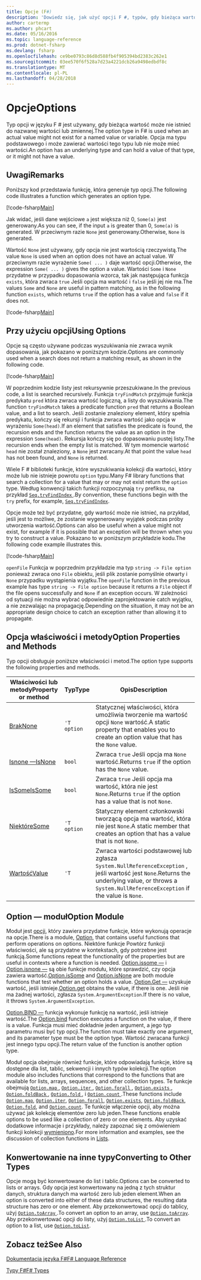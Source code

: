 ```yaml
---
title: Opcje (F#)
description: 'Dowiedz się, jak użyć opcji F #, typów, gdy bieżąca wartość nie może istnieć nazwanej wartości lub zmiennej.'
author: cartermp
ms.author: phcart
ms.date: 05/16/2016
ms.topic: language-reference
ms.prod: dotnet-fsharp
ms.devlang: fsharp
ms.openlocfilehash: ce9be0793c86d8d588fb4f905394bd2383c262e1
ms.sourcegitcommit: 03ee570f6f528a7d23a4221dcb26a9498edbdf8c
ms.translationtype: MT
ms.contentlocale: pl-PL
ms.lasthandoff: 04/28/2018
---
```

# <a name="options"></a><span data-ttu-id="ed51e-103">Opcje</span><span class="sxs-lookup"><span data-stu-id="ed51e-103">Options</span></span>

<span data-ttu-id="ed51e-104">Typ opcji w języku F # jest używany, gdy bieżąca wartość może nie istnieć do nazwanej wartości lub zmiennej.</span><span class="sxs-lookup"><span data-stu-id="ed51e-104">The option type in F# is used when an actual value might not exist for a named value or variable.</span></span> <span data-ttu-id="ed51e-105">Opcja ma typu podstawowego i może zawierać wartości tego typu lub nie może mieć wartości.</span><span class="sxs-lookup"><span data-stu-id="ed51e-105">An option has an underlying type and can hold a value of that type, or it might not have a value.</span></span>

## <a name="remarks"></a><span data-ttu-id="ed51e-106">Uwagi</span><span class="sxs-lookup"><span data-stu-id="ed51e-106">Remarks</span></span>
<span data-ttu-id="ed51e-107">Poniższy kod przedstawia funkcję, która generuje typ opcji.</span><span class="sxs-lookup"><span data-stu-id="ed51e-107">The following code illustrates a function which generates an option type.</span></span>

[!code-fsharp[Main](../../../samples/snippets/fsharp/lang-ref-1/snippet1404.fs)]

<span data-ttu-id="ed51e-108">Jak widać, jeśli dane wejściowe `a` jest większa niż 0, `Some(a)` jest generowany.</span><span class="sxs-lookup"><span data-stu-id="ed51e-108">As you can see, if the input `a` is greater than 0, `Some(a)` is generated.</span></span>  <span data-ttu-id="ed51e-109">W przeciwnym razie `None` jest generowany.</span><span class="sxs-lookup"><span data-stu-id="ed51e-109">Otherwise, `None` is generated.</span></span>

<span data-ttu-id="ed51e-110">Wartość `None` jest używany, gdy opcja nie jest wartością rzeczywistą.</span><span class="sxs-lookup"><span data-stu-id="ed51e-110">The value `None` is used when an option does not have an actual value.</span></span> <span data-ttu-id="ed51e-111">W przeciwnym razie wyrażenie `Some( ... )` daje wartość opcji.</span><span class="sxs-lookup"><span data-stu-id="ed51e-111">Otherwise, the expression `Some( ... )` gives the option a value.</span></span> <span data-ttu-id="ed51e-112">Wartości `Some` i `None` przydatne w przypadku dopasowania wzorca, tak jak następująca funkcja `exists`, która zwraca `true` Jeśli opcja ma wartość i `false` jeśli jej nie ma.</span><span class="sxs-lookup"><span data-stu-id="ed51e-112">The values `Some` and `None` are useful in pattern matching, as in the following function `exists`, which returns `true` if the option has a value and `false` if it does not.</span></span>

[!code-fsharp[Main](../../../samples/snippets/fsharp/lang-ref-1/snippet1401.fs)]

## <a name="using-options"></a><span data-ttu-id="ed51e-113">Przy użyciu opcji</span><span class="sxs-lookup"><span data-stu-id="ed51e-113">Using Options</span></span>
<span data-ttu-id="ed51e-114">Opcje są często używane podczas wyszukiwania nie zwraca wynik dopasowania, jak pokazano w poniższym kodzie.</span><span class="sxs-lookup"><span data-stu-id="ed51e-114">Options are commonly used when a search does not return a matching result, as shown in the following code.</span></span>

[!code-fsharp[Main](../../../samples/snippets/fsharp/lang-ref-1/snippet1403.fs)]

<span data-ttu-id="ed51e-115">W poprzednim kodzie listy jest rekursywnie przeszukiwane.</span><span class="sxs-lookup"><span data-stu-id="ed51e-115">In the previous code, a list is searched recursively.</span></span> <span data-ttu-id="ed51e-116">Funkcja `tryFindMatch` przyjmuje funkcja predykatu `pred` która zwraca wartość logiczną, a listy do wyszukiwania.</span><span class="sxs-lookup"><span data-stu-id="ed51e-116">The function `tryFindMatch` takes a predicate function `pred` that returns a Boolean value, and a list to search.</span></span> <span data-ttu-id="ed51e-117">Jeśli zostanie znaleziony element, który spełnia predykatu, kończy się rekursji i funkcja zwraca wartość jako opcja w wyrażeniu `Some(head)`.</span><span class="sxs-lookup"><span data-stu-id="ed51e-117">If an element that satisfies the predicate is found, the recursion ends and the function returns the value as an option in the expression `Some(head)`.</span></span> <span data-ttu-id="ed51e-118">Rekursja kończy się po dopasowaniu pustej listy.</span><span class="sxs-lookup"><span data-stu-id="ed51e-118">The recursion ends when the empty list is matched.</span></span> <span data-ttu-id="ed51e-119">W tym momencie wartość `head` nie został znaleziony, a `None` jest zwracany.</span><span class="sxs-lookup"><span data-stu-id="ed51e-119">At that point the value `head` has not been found, and `None` is returned.</span></span>

<span data-ttu-id="ed51e-120">Wiele F # biblioteki funkcje, które wyszukiwania kolekcji dla wartości, który może lub nie istnieje powrotu `option` typu.</span><span class="sxs-lookup"><span data-stu-id="ed51e-120">Many F# library functions that search a collection for a value that may or may not exist return the `option` type.</span></span> <span data-ttu-id="ed51e-121">Według konwencji takich funkcji rozpoczynają `try` prefiksu, na przykład [ `Seq.tryFindIndex` ](https://msdn.microsoft.com/library/c357b221-edf6-4f68-bf40-82a3156d945a).</span><span class="sxs-lookup"><span data-stu-id="ed51e-121">By convention, these functions begin with the `try` prefix, for example, [`Seq.tryFindIndex`](https://msdn.microsoft.com/library/c357b221-edf6-4f68-bf40-82a3156d945a).</span></span>

<span data-ttu-id="ed51e-122">Opcje może też być przydatne, gdy wartość może nie istnieć, na przykład, jeśli jest to możliwe, że zostanie wygenerowany wyjątek podczas próby utworzenia wartość.</span><span class="sxs-lookup"><span data-stu-id="ed51e-122">Options can also be useful when a value might not exist, for example if it is possible that an exception will be thrown when you try to construct a value.</span></span> <span data-ttu-id="ed51e-123">Pokazano to w poniższym przykładzie kodu.</span><span class="sxs-lookup"><span data-stu-id="ed51e-123">The following code example illustrates this.</span></span>

[!code-fsharp[Main](../../../samples/snippets/fsharp/lang-ref-1/snippet1402.fs)]

<span data-ttu-id="ed51e-124">`openFile` Funkcja w poprzednim przykładzie ma typ `string -> File option` ponieważ zwraca ono `File` obiektu, jeśli plik zostanie pomyślnie otwarty i `None` przypadku wystąpienia wyjątku.</span><span class="sxs-lookup"><span data-stu-id="ed51e-124">The `openFile` function in the previous example has type `string -> File option` because it returns a `File` object if the file opens successfully and `None` if an exception occurs.</span></span> <span data-ttu-id="ed51e-125">W zależności od sytuacji nie można wybrać odpowiednie zaprojektowanie catch wyjątku, a nie zezwalając na propagację.</span><span class="sxs-lookup"><span data-stu-id="ed51e-125">Depending on the situation, it may not be an appropriate design choice to catch an exception rather than allowing it to propagate.</span></span>


## <a name="option-properties-and-methods"></a><span data-ttu-id="ed51e-126">Opcja właściwości i metody</span><span class="sxs-lookup"><span data-stu-id="ed51e-126">Option Properties and Methods</span></span>
<span data-ttu-id="ed51e-127">Typ opcji obsługuje poniższe właściwości i metod.</span><span class="sxs-lookup"><span data-stu-id="ed51e-127">The option type supports the following properties and methods.</span></span>



|<span data-ttu-id="ed51e-128">Właściwości lub metody</span><span class="sxs-lookup"><span data-stu-id="ed51e-128">Property or method</span></span>|<span data-ttu-id="ed51e-129">Typ</span><span class="sxs-lookup"><span data-stu-id="ed51e-129">Type</span></span>|<span data-ttu-id="ed51e-130">Opis</span><span class="sxs-lookup"><span data-stu-id="ed51e-130">Description</span></span>|
|------------------|----|-----------|
|[<span data-ttu-id="ed51e-131">Brak</span><span class="sxs-lookup"><span data-stu-id="ed51e-131">None</span></span>](https://msdn.microsoft.com/library/83ef260a-aa33-4e6f-aee6-b9bf0a461476)|`'T option`|<span data-ttu-id="ed51e-132">Statycznej właściwości, która umożliwia tworzenie ma wartość opcji `None` wartość.</span><span class="sxs-lookup"><span data-stu-id="ed51e-132">A static property that enables you to create an option value that has the `None` value.</span></span>|
|[<span data-ttu-id="ed51e-133">Isnone —</span><span class="sxs-lookup"><span data-stu-id="ed51e-133">IsNone</span></span>](https://msdn.microsoft.com/library/f08532ca-1716-4f60-ae59-8ef6256df234)|`bool`|<span data-ttu-id="ed51e-134">Zwraca `true` Jeśli opcja ma `None` wartość.</span><span class="sxs-lookup"><span data-stu-id="ed51e-134">Returns `true` if the option has the `None` value.</span></span>|
|[<span data-ttu-id="ed51e-135">IsSome</span><span class="sxs-lookup"><span data-stu-id="ed51e-135">IsSome</span></span>](https://msdn.microsoft.com/library/c5088d51-c5d7-425f-a77f-12c379bb356f)|`bool`|<span data-ttu-id="ed51e-136">Zwraca `true` Jeśli opcja ma wartość, która nie jest `None`.</span><span class="sxs-lookup"><span data-stu-id="ed51e-136">Returns `true` if the option has a value that is not `None`.</span></span>|
|[<span data-ttu-id="ed51e-137">Niektóre</span><span class="sxs-lookup"><span data-stu-id="ed51e-137">Some</span></span>](https://msdn.microsoft.com/library/12f048d2-e293-4596-accb-de036ecd63fc)|`'T option`|<span data-ttu-id="ed51e-138">Statyczny element członkowski tworzącą opcja ma wartość, która nie jest `None`.</span><span class="sxs-lookup"><span data-stu-id="ed51e-138">A static member that creates an option that has a value that is not `None`.</span></span>|
|[<span data-ttu-id="ed51e-139">Wartość</span><span class="sxs-lookup"><span data-stu-id="ed51e-139">Value</span></span>](https://msdn.microsoft.com/library/c79f68e8-11fd-45b1-a053-e8fc38b56df7)|`'T`|<span data-ttu-id="ed51e-140">Zwraca wartości podstawowej lub zgłasza `System.NullReferenceException` , jeśli wartość jest `None`.</span><span class="sxs-lookup"><span data-stu-id="ed51e-140">Returns the underlying value, or throws a `System.NullReferenceException` if the value is `None`.</span></span>|

## <a name="option-module"></a><span data-ttu-id="ed51e-141">Option — moduł</span><span class="sxs-lookup"><span data-stu-id="ed51e-141">Option Module</span></span>
<span data-ttu-id="ed51e-142">Moduł jest [opcji](https://msdn.microsoft.com/library/e615e4d3-bbbb-49ba-addc-6061ea2e2f4c), który zawiera przydatne funkcje, które wykonują operacje na opcje.</span><span class="sxs-lookup"><span data-stu-id="ed51e-142">There is a module, [Option](https://msdn.microsoft.com/library/e615e4d3-bbbb-49ba-addc-6061ea2e2f4c), that contains useful functions that perform operations on options.</span></span> <span data-ttu-id="ed51e-143">Niektóre funkcje Powtórz funkcji właściwości, ale są przydatne w kontekstach, gdy potrzebne jest funkcją.</span><span class="sxs-lookup"><span data-stu-id="ed51e-143">Some functions repeat the functionality of the properties but are useful in contexts where a function is needed.</span></span> <span data-ttu-id="ed51e-144">[Option.issome —](https://msdn.microsoft.com/library/41ad0857-5672-4326-84b5-c33dc43dcf79) i [Option.isnone —](https://msdn.microsoft.com/library/73db6a53-15e7-40a6-94f9-a0049e5f4819) są obie funkcje modułu, które sprawdzić, czy opcja zawiera wartość.</span><span class="sxs-lookup"><span data-stu-id="ed51e-144">[Option.isSome](https://msdn.microsoft.com/library/41ad0857-5672-4326-84b5-c33dc43dcf79) and [Option.isNone](https://msdn.microsoft.com/library/73db6a53-15e7-40a6-94f9-a0049e5f4819) are both module functions that test whether an option holds a value.</span></span> <span data-ttu-id="ed51e-145">[Option.Get —](https://msdn.microsoft.com/library/803e9fcb-6edd-4910-808c-25f08cbc55ea) uzyskuje wartość, jeśli istnieje.</span><span class="sxs-lookup"><span data-stu-id="ed51e-145">[Option.get](https://msdn.microsoft.com/library/803e9fcb-6edd-4910-808c-25f08cbc55ea) obtains the value, if there is one.</span></span> <span data-ttu-id="ed51e-146">Jeśli nie ma żadnej wartości, zgłasza `System.ArgumentException`.</span><span class="sxs-lookup"><span data-stu-id="ed51e-146">If there is no value, it throws `System.ArgumentException`.</span></span>

<span data-ttu-id="ed51e-147">[Option.BIND —](https://msdn.microsoft.com/library/c3406192-24ac-49b5-bc3b-8f805187f1c0) funkcja wykonuje funkcję na wartość, jeśli istnieje wartość.</span><span class="sxs-lookup"><span data-stu-id="ed51e-147">The [Option.bind](https://msdn.microsoft.com/library/c3406192-24ac-49b5-bc3b-8f805187f1c0) function executes a function on the value, if there is a value.</span></span> <span data-ttu-id="ed51e-148">Funkcja musi mieć dokładnie jeden argument, a jego typ parametru musi być typ opcji.</span><span class="sxs-lookup"><span data-stu-id="ed51e-148">The function must take exactly one argument, and its parameter type must be the option type.</span></span> <span data-ttu-id="ed51e-149">Wartość zwracana funkcji jest innego typu opcji.</span><span class="sxs-lookup"><span data-stu-id="ed51e-149">The return value of the function is another option type.</span></span>

<span data-ttu-id="ed51e-150">Moduł opcja obejmuje również funkcje, które odpowiadają funkcje, które są dostępne dla list, tablic, sekwencji i innych typów kolekcji.</span><span class="sxs-lookup"><span data-stu-id="ed51e-150">The option module also includes functions that correspond to the functions that are available for lists, arrays, sequences, and other collection types.</span></span> <span data-ttu-id="ed51e-151">Te funkcje obejmują [ `Option.map` ](https://msdn.microsoft.com/library/91a20385-7e73-40c2-9adc-635e86d6a622), [ `Option.iter` ](https://msdn.microsoft.com/library/83389eef-3dff-4074-b4cc-f69581c25191), [ `Option.forall` ](https://msdn.microsoft.com/library/ba884586-5eae-49c5-9e36-05481c1c3428), [ `Option.exists` ](https://msdn.microsoft.com/library/a606d2d4-fddc-4eab-ab37-c6138fb7ad99), [ `Option.foldBack` ](https://msdn.microsoft.com/library/a882fbaf-c019-46f0-b4f5-b8c2b8b90ffb), [ `Option.fold` ](https://msdn.microsoft.com/library/af896794-3d53-406c-9411-316cd5c33ad8), i [ `Option.count` ](https://msdn.microsoft.com/library/2dac83a9-684e-4d0f-b50e-ff722a8bb876).</span><span class="sxs-lookup"><span data-stu-id="ed51e-151">These functions include [`Option.map`](https://msdn.microsoft.com/library/91a20385-7e73-40c2-9adc-635e86d6a622), [`Option.iter`](https://msdn.microsoft.com/library/83389eef-3dff-4074-b4cc-f69581c25191), [`Option.forall`](https://msdn.microsoft.com/library/ba884586-5eae-49c5-9e36-05481c1c3428), [`Option.exists`](https://msdn.microsoft.com/library/a606d2d4-fddc-4eab-ab37-c6138fb7ad99), [`Option.foldBack`](https://msdn.microsoft.com/library/a882fbaf-c019-46f0-b4f5-b8c2b8b90ffb), [`Option.fold`](https://msdn.microsoft.com/library/af896794-3d53-406c-9411-316cd5c33ad8), and [`Option.count`](https://msdn.microsoft.com/library/2dac83a9-684e-4d0f-b50e-ff722a8bb876).</span></span> <span data-ttu-id="ed51e-152">Te funkcje włączenie opcji, aby można używać jak kolekcję elementów zero lub jeden.</span><span class="sxs-lookup"><span data-stu-id="ed51e-152">These functions enable options to be used like a collection of zero or one elements.</span></span> <span data-ttu-id="ed51e-153">Aby uzyskać dodatkowe informacje i przykłady, należy zapoznać się z omówieniem funkcji kolekcji [wymieniono](lists.md).</span><span class="sxs-lookup"><span data-stu-id="ed51e-153">For more information and examples, see the discussion of collection functions in [Lists](lists.md).</span></span>


## <a name="converting-to-other-types"></a><span data-ttu-id="ed51e-154">Konwertowanie na inne typy</span><span class="sxs-lookup"><span data-stu-id="ed51e-154">Converting to Other Types</span></span>
<span data-ttu-id="ed51e-155">Opcje mogą być konwertowane do list i tablic.</span><span class="sxs-lookup"><span data-stu-id="ed51e-155">Options can be converted to lists or arrays.</span></span> <span data-ttu-id="ed51e-156">Gdy opcja jest konwertowany na jedną z tych struktur danych, struktura danych ma wartość zero lub jeden element.</span><span class="sxs-lookup"><span data-stu-id="ed51e-156">When an option is converted into either of these data structures, the resulting data structure has zero or one element.</span></span> <span data-ttu-id="ed51e-157">Aby przekonwertować opcji do tablicy, użyj [ `Option.toArray` ](https://msdn.microsoft.com/library/c8044873-ba17-4b52-8231-eb1a28318c64).</span><span class="sxs-lookup"><span data-stu-id="ed51e-157">To convert an option to an array, use [`Option.toArray`](https://msdn.microsoft.com/library/c8044873-ba17-4b52-8231-eb1a28318c64).</span></span> <span data-ttu-id="ed51e-158">Aby przekonwertować opcji do listy, użyj [ `Option.toList` ](https://msdn.microsoft.com/library/5f1af295-9fa9-40ad-b4a1-3578d94d44e1).</span><span class="sxs-lookup"><span data-stu-id="ed51e-158">To convert an option to a list, use [`Option.toList`](https://msdn.microsoft.com/library/5f1af295-9fa9-40ad-b4a1-3578d94d44e1).</span></span>


## <a name="see-also"></a><span data-ttu-id="ed51e-159">Zobacz też</span><span class="sxs-lookup"><span data-stu-id="ed51e-159">See Also</span></span>
[<span data-ttu-id="ed51e-160">Dokumentacja języka F#</span><span class="sxs-lookup"><span data-stu-id="ed51e-160">F# Language Reference</span></span>](index.md)

[<span data-ttu-id="ed51e-161">Typy F#</span><span class="sxs-lookup"><span data-stu-id="ed51e-161">F# Types</span></span>](fsharp-types.md)
